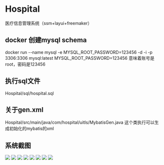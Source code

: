 # Hospital
医疗信息管理系统（ssm+layui+freemaker）
## docker 创建mysql schema
docker run --name mysql -e MYSQL_ROOT_PASSWORD=123456 -d -i -p 3306:3306 mysql:latest
MYSQL_ROOT_PASSWORD=123456 意味着账号是root，密码是123456
## 执行sql文件 
Hospital/sql/hospital.sql
## 关于gen.xml
Hospital/src/main/java/com/hospital/uitls/MybatisGen.java 这个类执行可以生成初始化的mybatis的xml
## 系统截图
![](https://github.com/niujt/Hospital/tree/master/img/管理员页面.png)
![](https://github.com/niujt/Hospital/tree/master/img/新增.png)
![](https://github.com/niujt/Hospital/tree/master/img/医生页面.png)
![](https://github.com/niujt/Hospital/tree/master/img/患者1.png)
![](https://github.com/niujt/Hospital/tree/master/img/1.jpg)
![](https://github.com/niujt/Hospital/tree/master/img/2.jpg)
![](https://github.com/niujt/Hospital/tree/master/img/3.jpg)
![](https://github.com/niujt/Hospital/tree/master/img/4.jpg)

